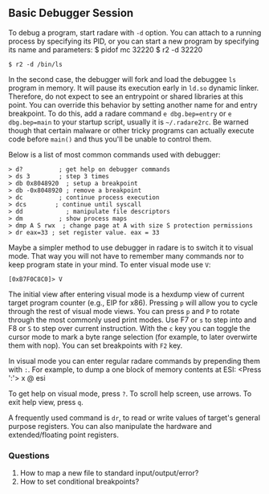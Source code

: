 ## Basic Debugger Session

To debug a program, start radare with `-d` option. You can attach to a running process by specifying its PID, or you can start a new program by specifying its name and parameters:
    $ pidof mc
    32220
    $ r2 -d 32220

    $ r2 -d /bin/ls

In the second case, the debugger will fork and load the debuggee `ls` program in memory. It will pause its execution early in `ld.so` dynamic linker. Therefore, do not expect to see an entrypoint or shared libraries at this point. You can override this behavior by setting another name for and entry breakpoint. To do this, add a radare command `e dbg.bep=entry` or `e dbg.bep=main` to your startup script, usually it is `~/.radare2rc`.
Be warned though that certain malware or other tricky programs can actually execute code before `main()` and thus you'll be unable to control them.

Below is a list of most common commands used with debugger:

    > d?          ; get help on debugger commands
    > ds 3        ; step 3 times
    > db 0x8048920  ; setup a breakpoint
    > db -0x8048920 ; remove a breakpoint
    > dc          ; continue process execution
    > dcs        ; continue until syscall
    > dd            ; manipulate file descriptors
    > dm          ; show process maps
    > dmp A S rwx  ; change page at A with size S protection permissions
    > dr eax=33 ; set register value. eax = 33

Maybe a simpler method to use debugger in radare is to switch it to visual mode. That way you will not have to remember many commands nor to keep program state in your mind. To enter visual mode use `V`:

    [0xB7F0C8C0]> V

The initial view after entering visual mode is a hexdump view of current target program counter (e.g., EIP for x86). Pressing `p` will allow you to cycle through the rest of visual mode views. You can press `p` and `P` to rotate through the most commonly used print modes.
Use F7 or `s` to step into and F8 or `S` to step over current instruction. With the `c` key you can toggle the cursor mode to mark a byte range selection (for example, to later overwirte them with nop). You can set breakpoints with `F2` key.

In visual mode you can enter regular radare commands by prepending them with `:`. For example, to dump a one block of memory contents at ESI:
    <Press ':'>
    x @ esi

To get help on visual mode, press `?`. To scroll help screen, use arrows. To exit help view, press `q`.

A frequently used command is `dr`, to read or write values of target's general purpose registers. You can also manipulate the hardware and extended/floating point registers.

### Questions
1. How to map a new file to standard input/output/error?
2. How to set conditional breakpoints?
